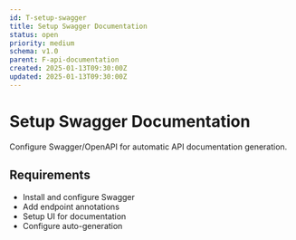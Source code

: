 ```yaml
---
id: T-setup-swagger
title: Setup Swagger Documentation
status: open
priority: medium
schema: v1.0
parent: F-api-documentation
created: 2025-01-13T09:30:00Z
updated: 2025-01-13T09:30:00Z
---
```


# Setup Swagger Documentation

Configure Swagger/OpenAPI for automatic API documentation generation.

## Requirements

- Install and configure Swagger
- Add endpoint annotations
- Setup UI for documentation
- Configure auto-generation
